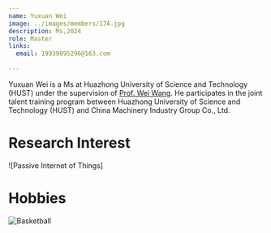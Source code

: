 ```yaml
---
name: Yuxuan Wei
image: ../images/members/17A.jpg
description: Ms,2024
role: Master
links:
  email: 19939895296@163.com
  
---
```


Yuxuan Wei is a Ms at Huazhong University of Science and Technology (HUST) under the supervision of [Prof. Wei Wang](https://eic.hust.edu.cn/professor/wangwei/index.html). 
He participates in the joint talent training program between Huazhong University of Science and Technology (HUST) and China Machinery Industry Group Co., Ltd.

Research Interest
======
![Passive Internet of Things] 

Hobbies
======
![Basketball](https://img-nos.yiyouliao.com/alph/9f608877edae8a7f33fca357e359c6fe.jpeg?yiyouliao_channel=1536235174142947329_image&yiyouliao_channel=vivo_image) 